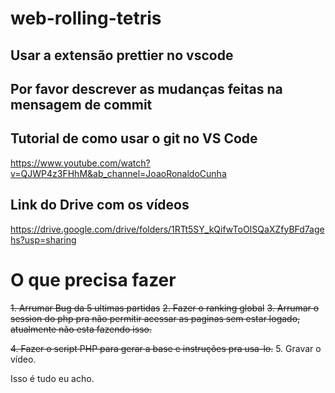 ﻿# web-rolling-tetris

## Usar a extensão prettier no vscode

## Por favor descrever as mudanças feitas na mensagem de commit

## Tutorial de como usar o git no VS Code
https://www.youtube.com/watch?v=QJWP4z3FHhM&ab_channel=JoaoRonaldoCunha

## Link do Drive com os vídeos
https://drive.google.com/drive/folders/1RTt5SY_kQifwToOISQaXZfyBFd7agehs?usp=sharing

# O que precisa fazer

~~1. Arrumar Bug da 5 ultimas partidas~~
~~2. Fazer o ranking global~~
~~3. Arrumar o session do php pra não permitir acessar as paginas sem estar logado, atualmente não esta fazendo isso.~~

~~4. Fazer o script PHP para gerar a base e instruções pra usa-lo.~~
5. Gravar o vídeo.

Isso é tudo eu acho.
